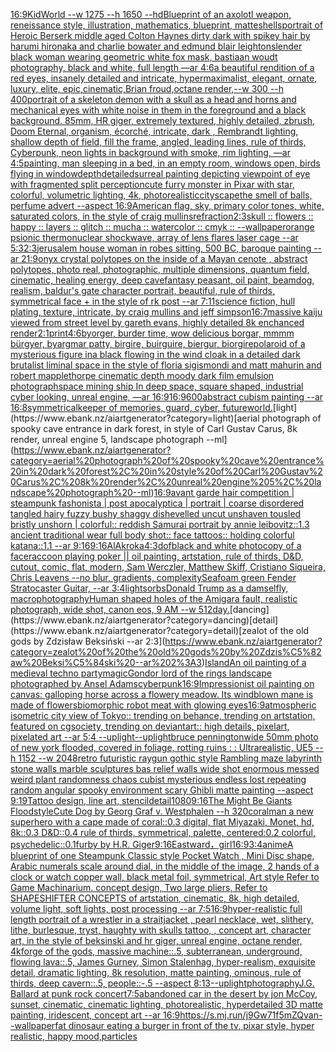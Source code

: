 [16:9](https://www.ebank.nz/aiartgenerator?category=16%3A9)[KidWorld --w 1275 --h 1650 --hd](https://www.ebank.nz/aiartgenerator?category=KidWorld%20--w%201275%20--h%201650%20--hd)[Blueprint of an axolotl weapon, reneissance style, illustration, mathematics, blueprint, matte](https://www.ebank.nz/aiartgenerator?category=Blueprint%20of%20an%20axolotl%20weapon%2C%20reneissance%20style%2C%20illustration%2C%20mathematics%2C%20blueprint%2C%20matte)[shells](https://www.ebank.nz/aiartgenerator?category=shells)[portrait of Heroic Berserk middle aged Colton Haynes dirty dark with spikey hair by harumi hironaka and charlie bowater and edmund blair leighton](https://www.ebank.nz/aiartgenerator?category=portrait%20of%20Heroic%20Berserk%20middle%20aged%20Colton%20Haynes%20dirty%20dark%20with%20spikey%20hair%20by%20harumi%20hironaka%20and%20charlie%20bowater%20and%20edmund%20blair%20leighton)[slender black woman wearing geometric white fox mask, bastiaan woudt photography, black and white, full length —ar 4:6](https://www.ebank.nz/aiartgenerator?category=slender%20black%20woman%20wearing%20geometric%20white%20fox%20mask%2C%20bastiaan%20woudt%20photography%2C%20black%20and%20white%2C%20full%20length%20%E2%80%94ar%204%3A6)[a beautiful rendition of a red eyes, insanely detailed and intricate, hypermaximalist, elegant, ornate, luxury, elite, epic,cinematic,Brian froud,octane render,--w 300 --h 400](https://www.ebank.nz/aiartgenerator?category=a%20beautiful%20rendition%20of%20a%20red%20eyes%2C%20insanely%20detailed%20and%20intricate%2C%20hypermaximalist%2C%20elegant%2C%20ornate%2C%20luxury%2C%20elite%2C%20epic%2Ccinematic%2CBrian%20froud%2Coctane%20render%2C--w%20300%20--h%20400)[portrait of a skeleton demon with a skull as a head and horns and mechanical eyes with white noise in them in the foreground and a black background. 85mm, HR giger, extremely textured, highly detailed, zbrush, Doom Eternal, organism, écorché, intricate, dark , Rembrandt lighting, shallow depth of field, fill the frame, angled, leading lines, rule of thirds, Cyberpunk, neon lights in background with smoke, rim lighting, —ar 4:5](https://www.ebank.nz/aiartgenerator?category=portrait%20of%20a%20skeleton%20demon%20with%20a%20skull%20as%20a%20head%20and%20horns%20and%20mechanical%20eyes%20with%20white%20noise%20in%20them%20in%20the%20foreground%20and%20a%20black%20background.%2085mm%2C%20HR%20giger%2C%20extremely%20textured%2C%20highly%20detailed%2C%20zbrush%2C%20Doom%20Eternal%2C%20organism%2C%20%C3%A9corch%C3%A9%2C%20intricate%2C%20dark%20%2C%20Rembrandt%20lighting%2C%20shallow%20depth%20of%20field%2C%20fill%20the%20frame%2C%20angled%2C%20leading%20lines%2C%20rule%20of%20thirds%2C%20Cyberpunk%2C%20neon%20lights%20in%20background%20with%20smoke%2C%20rim%20lighting%2C%20%E2%80%94ar%204%3A5)[painting, man sleeping in a bed, in an empty room, windows open, birds flying in window](https://www.ebank.nz/aiartgenerator?category=painting%2C%20man%20sleeping%20in%20a%20bed%2C%20in%20an%20empty%20room%2C%20windows%20open%2C%20birds%20flying%20in%20window)[depth](https://www.ebank.nz/aiartgenerator?category=depth)[detailed](https://www.ebank.nz/aiartgenerator?category=detailed)[surreal painting depicting viewpoint of eye with fragmented split perception](https://www.ebank.nz/aiartgenerator?category=surreal%20painting%20depicting%20viewpoint%20of%20eye%20with%20fragmented%20split%20perception)[cute furry monster in Pixar with star, colorful, volumetric lighting, 4k, photorealistic](https://www.ebank.nz/aiartgenerator?category=cute%20furry%20monster%20in%20Pixar%20with%20star%2C%20colorful%2C%20volumetric%20lighting%2C%204k%2C%20photorealistic)[cityscape](https://www.ebank.nz/aiartgenerator?category=cityscape)[the smell of balls, perfume advert --aspect 16:9](https://www.ebank.nz/aiartgenerator?category=the%20smell%20of%20balls%2C%20perfume%20advert%20--aspect%2016%3A9)[American flag, sky, primary color tones, white, saturated colors, in the style of craig mullins](https://www.ebank.nz/aiartgenerator?category=American%20flag%2C%20sky%2C%20primary%20color%20tones%2C%20white%2C%20saturated%20colors%2C%20in%20the%20style%20of%20craig%20mullins)[refraction](https://www.ebank.nz/aiartgenerator?category=refraction)[2:3](https://www.ebank.nz/aiartgenerator?category=2%3A3)[skull :: flowers :: happy :: layers :: glitch :: mucha :: watercolor :: cmyk :: --wallpaper](https://www.ebank.nz/aiartgenerator?category=skull%20%3A%3A%20flowers%20%3A%3A%20happy%20%3A%3A%20layers%20%3A%3A%20glitch%20%3A%3A%20mucha%20%3A%3A%20watercolor%20%3A%3A%20cmyk%20%3A%3A%20--wallpaper)[orange psionic thermonuclear shockwave, array of lens flares laser cage --ar 5:3](https://www.ebank.nz/aiartgenerator?category=orange%20psionic%20thermonuclear%20shockwave%2C%20array%20of%20lens%20flares%20laser%20cage%20--ar%205%3A3)[2:3](https://www.ebank.nz/aiartgenerator?category=2%3A3)[jerusalem house woman in robes sitting, 500 BC, baroque painting --ar 21:9](https://www.ebank.nz/aiartgenerator?category=jerusalem%20house%20woman%20in%20robes%20sitting%2C%20500%20BC%2C%20baroque%20painting%20--ar%2021%3A9)[onyx crystal polytopes on the inside of a Mayan cenote , abstract polytopes, photo real, photographic, multiple dimensions, quantum field, cinematic, healing energy, deep cave](https://www.ebank.nz/aiartgenerator?category=onyx%20crystal%20polytopes%20on%20the%20inside%20of%20a%20Mayan%20cenote%20%2C%20abstract%20polytopes%2C%20photo%20real%2C%20photographic%2C%20multiple%20dimensions%2C%20quantum%20field%2C%20cinematic%2C%20healing%20energy%2C%20deep%20cave)[fantasy peasant,  oil paint, beamdog,  realism, baldur's gate character portrait, beautiful,  rule of thirds, symmetrical face + in the style of rk post --ar 7:11](https://www.ebank.nz/aiartgenerator?category=fantasy%20peasant%2C%20%20oil%20paint%2C%20beamdog%2C%20%20realism%2C%20baldur%27s%20gate%20character%20portrait%2C%20beautiful%2C%20%20rule%20of%20thirds%2C%20symmetrical%20face%20%2B%20in%20the%20style%20of%20rk%20post%20--ar%207%3A11)[science fiction, hull plating, texture, intricate, by craig mullins and jeff simpson](https://www.ebank.nz/aiartgenerator?category=science%20fiction%2C%20hull%20plating%2C%20texture%2C%20intricate%2C%20by%20craig%20mullins%20and%20jeff%20simpson)[16:7](https://www.ebank.nz/aiartgenerator?category=16%3A7)[massive kaiju viewed from street level by gareth evans, highly detailed 8k enchanced render](https://www.ebank.nz/aiartgenerator?category=massive%20kaiju%20viewed%20from%20street%20level%20by%20gareth%20evans%2C%20highly%20detailed%208k%20enchanced%20render)[2:1](https://www.ebank.nz/aiartgenerator?category=2%3A1)[print](https://www.ebank.nz/aiartgenerator?category=print)[4:6](https://www.ebank.nz/aiartgenerator?category=4%3A6)[byorger, burder time, wow delicious borgar, mmmm bürgyer, byargmar patty, birgire, buirguire, biergur, biorgire](https://www.ebank.nz/aiartgenerator?category=byorger%2C%20burder%20time%2C%20wow%20delicious%20borgar%2C%20mmmm%20b%C3%BCrgyer%2C%20byargmar%20patty%2C%20birgire%2C%20buirguire%2C%20biergur%2C%20biorgire)[polaroid of a mysterious figure ina black flowing in the wind cloak in a detailed dark brutalist liminal space in the style of floria sigismondi and matt mahurin and robert mapplethorpe cinematic depth moody dark film emulsion photograph](https://www.ebank.nz/aiartgenerator?category=polaroid%20of%20a%20mysterious%20figure%20ina%20black%20flowing%20in%20the%20wind%20cloak%20in%20a%20detailed%20dark%20brutalist%20liminal%20space%20in%20the%20style%20of%20floria%20sigismondi%20and%20matt%20mahurin%20and%20robert%20mapplethorpe%20cinematic%20depth%20moody%20dark%20film%20emulsion%20photograph)[space mining ship In deep space, square shaped, industrial cyber looking, unreal engine, —ar 16:9](https://www.ebank.nz/aiartgenerator?category=space%20mining%20ship%20In%20deep%20space%2C%20square%20shaped%2C%20industrial%20cyber%20looking%2C%20unreal%20engine%2C%20%E2%80%94ar%2016%3A9)[16:9](https://www.ebank.nz/aiartgenerator?category=16%3A9)[600](https://www.ebank.nz/aiartgenerator?category=600)[abstract cubism painting --ar 16:8](https://www.ebank.nz/aiartgenerator?category=abstract%20cubism%20painting%20--ar%2016%3A8)[symmetrical](https://www.ebank.nz/aiartgenerator?category=symmetrical)[keeper of memories, guard, cyber, future](https://www.ebank.nz/aiartgenerator?category=keeper%20of%20memories%2C%20guard%2C%20cyber%2C%20future)[world.](https://www.ebank.nz/aiartgenerator?category=world.)[light](https://www.ebank.nz/aiartgenerator?category=light)[aerial photograph of spooky cave entrance in dark forest, in style of Carl Gustav Carus, 8k render, unreal engine 5, landscape photograph --ml](https://www.ebank.nz/aiartgenerator?category=aerial%20photograph%20of%20spooky%20cave%20entrance%20in%20dark%20forest%2C%20in%20style%20of%20Carl%20Gustav%20Carus%2C%208k%20render%2C%20unreal%20engine%205%2C%20landscape%20photograph%20--ml)[16:9](https://www.ebank.nz/aiartgenerator?category=16%3A9)[avant garde hair competition | steampunk fashonista | post apocalyptica | portrait | coarse disordered tangled hairy fuzzy bushy shaggy dishevelled uncut unshaven tousled bristly unshorn | colorful:: reddish Samurai portrait by annie leibovitz::1.3 ancient traditional wear full body shot:: face tattoos:: holding colorful katana::1.1  --ar 9:16](https://www.ebank.nz/aiartgenerator?category=avant%20garde%20hair%20competition%20%7C%20steampunk%20fashonista%20%7C%20post%20apocalyptica%20%7C%20portrait%20%7C%20coarse%20disordered%20tangled%20hairy%20fuzzy%20bushy%20shaggy%20dishevelled%20uncut%20unshaven%20tousled%20bristly%20unshorn%20%7C%20colorful%3A%3A%20reddish%20Samurai%20portrait%20by%20annie%20leibovitz%3A%3A1.3%20ancient%20traditional%20wear%20full%20body%20shot%3A%3A%20face%20tattoos%3A%3A%20holding%20colorful%20katana%3A%3A1.1%20%20--ar%209%3A16)[9:16](https://www.ebank.nz/aiartgenerator?category=9%3A16)[AlAkroka](https://www.ebank.nz/aiartgenerator?category=AlAkroka)[4:3](https://www.ebank.nz/aiartgenerator?category=4%3A3)[dof](https://www.ebank.nz/aiartgenerator?category=dof)[black and white photocopy of a face](https://www.ebank.nz/aiartgenerator?category=black%20and%20white%20photocopy%20of%20a%20face)[raccoon playing poker || oil painting, artstation, rule of thirds, D&D, cutout, comic, flat, modern,  Sam Werczler, Matthew Skiff, Cristiano Siqueira, Chris Leavens --no blur, gradients, complexity](https://www.ebank.nz/aiartgenerator?category=raccoon%20playing%20poker%20%7C%7C%20oil%20painting%2C%20artstation%2C%20rule%20of%20thirds%2C%20D%26D%2C%20cutout%2C%20comic%2C%20flat%2C%20modern%2C%20%20Sam%20Werczler%2C%20Matthew%20Skiff%2C%20Cristiano%20Siqueira%2C%20Chris%20Leavens%20--no%20blur%2C%20gradients%2C%20complexity)[Seafoam green Fender Stratocaster Guitar, --ar 3:4](https://www.ebank.nz/aiartgenerator?category=Seafoam%20green%20Fender%20Stratocaster%20Guitar%2C%20--ar%203%3A4)[lights](https://www.ebank.nz/aiartgenerator?category=lights)[orbs](https://www.ebank.nz/aiartgenerator?category=orbs)[Donald Trump as a damselfly, macrophotography](https://www.ebank.nz/aiartgenerator?category=Donald%20Trump%20as%20a%20damselfly%2C%20macrophotography)[Human shaped holes of the Amigara fault, realistic photograph, wide shot, canon eos, 9 AM --w 512](https://www.ebank.nz/aiartgenerator?category=Human%20shaped%20holes%20of%20the%20Amigara%20fault%2C%20realistic%20photograph%2C%20wide%20shot%2C%20canon%20eos%2C%209%20AM%20--w%20512)[day.](https://www.ebank.nz/aiartgenerator?category=day.)[dancing](https://www.ebank.nz/aiartgenerator?category=dancing)[detail](https://www.ebank.nz/aiartgenerator?category=detail)[zealot of the old gods by Zdzisław Beksiński --ar 2:3](https://www.ebank.nz/aiartgenerator?category=zealot%20of%20the%20old%20gods%20by%20Zdzis%C5%82aw%20Beksi%C5%84ski%20--ar%202%3A3)[Island](https://www.ebank.nz/aiartgenerator?category=Island)[An oil painting of a medieval techno party](https://www.ebank.nz/aiartgenerator?category=An%20oil%20painting%20of%20a%20medieval%20techno%20party)[magic](https://www.ebank.nz/aiartgenerator?category=magic)[Gondor lord of the rings landscape photographed by Ansel Adams](https://www.ebank.nz/aiartgenerator?category=Gondor%20lord%20of%20the%20rings%20landscape%20photographed%20by%20Ansel%20Adams)[cyberpunk](https://www.ebank.nz/aiartgenerator?category=cyberpunk)[16:9](https://www.ebank.nz/aiartgenerator?category=16%3A9)[Impressionist oil painting on canvas: galloping horse across a flowery meadow. Its windblown mane is made of flowers](https://www.ebank.nz/aiartgenerator?category=Impressionist%20oil%20painting%20on%20canvas%3A%20galloping%20horse%20across%20a%20flowery%20meadow.%20Its%20windblown%20mane%20is%20made%20of%20flowers)[biomorphic robot meat with glowing eyes](https://www.ebank.nz/aiartgenerator?category=biomorphic%20robot%20meat%20with%20glowing%20eyes)[16:9](https://www.ebank.nz/aiartgenerator?category=16%3A9)[atmospheric isometric city view of Tokyo:: trending on behance, trending on artstation, featured on cgsociety, trending on deviantart:: high details, pixelart, pixelated art --ar 5:4 --uplight](https://www.ebank.nz/aiartgenerator?category=atmospheric%20isometric%20city%20view%20of%20Tokyo%3A%3A%20trending%20on%20behance%2C%20trending%20on%20artstation%2C%20featured%20on%20cgsociety%2C%20trending%20on%20deviantart%3A%3A%20high%20details%2C%20pixelart%2C%20pixelated%20art%20--ar%205%3A4%20--uplight)[--uplight](https://www.ebank.nz/aiartgenerator?category=--uplight)[bruce pennington](https://www.ebank.nz/aiartgenerator?category=bruce%20pennington)[wide 50mm photo of new york flooded, covered in foliage, rotting ruins : : Ultrarealistic, UE5 --h 1152 --w 2048](https://www.ebank.nz/aiartgenerator?category=wide%2050mm%20photo%20of%20new%20york%20flooded%2C%20covered%20in%20foliage%2C%20rotting%20ruins%20%3A%20%3A%20Ultrarealistic%2C%20UE5%20--h%201152%20--w%202048)[retro futuristic raygun gothic style Rambling maze labyrinth stone walls marble sculptures bas relief walls wide shot enormous messed weird plant randomness chaos  cubist mysterious endless lost repeating random angular spooky environment scary Ghibli matte painting --aspect 9:19](https://www.ebank.nz/aiartgenerator?category=retro%20futuristic%20raygun%20gothic%20style%20Rambling%20maze%20labyrinth%20stone%20walls%20marble%20sculptures%20bas%20relief%20walls%20wide%20shot%20enormous%20messed%20weird%20plant%20randomness%20chaos%20%20cubist%20mysterious%20endless%20lost%20repeating%20random%20angular%20spooky%20environment%20scary%20Ghibli%20matte%20painting%20--aspect%209%3A19)[Tattoo design, line art, stencil](https://www.ebank.nz/aiartgenerator?category=Tattoo%20design%2C%20line%20art%2C%20stencil)[detail](https://www.ebank.nz/aiartgenerator?category=detail)[1080](https://www.ebank.nz/aiartgenerator?category=1080)[9:16](https://www.ebank.nz/aiartgenerator?category=9%3A16)[The Might Be Giants Flood](https://www.ebank.nz/aiartgenerator?category=The%20Might%20Be%20Giants%20Flood)[style](https://www.ebank.nz/aiartgenerator?category=style)[Cute Dog by Georg Graf v. Westphalen --h 320](https://www.ebank.nz/aiartgenerator?category=Cute%20Dog%20by%20Georg%20Graf%20v.%20Westphalen%20--h%20320)[coralman a new superhero with a cape made of coral::0.3 digital, flat Miyazaki, Monet, hd, 8k::0.3 D&D::0.4 rule of thirds, symmetrical, palette, centered:0.2 colorful, psychedelic::0.1](https://www.ebank.nz/aiartgenerator?category=coralman%20a%20new%20superhero%20with%20a%20cape%20made%20of%20coral%3A%3A0.3%20digital%2C%20flat%20Miyazaki%2C%20Monet%2C%20hd%2C%208k%3A%3A0.3%20D%26D%3A%3A0.4%20rule%20of%20thirds%2C%20symmetrical%2C%20palette%2C%20centered%3A0.2%20colorful%2C%20psychedelic%3A%3A0.1)[furby by H.R. Giger](https://www.ebank.nz/aiartgenerator?category=furby%20by%20H.R.%20Giger)[9:16](https://www.ebank.nz/aiartgenerator?category=9%3A16)[Eastward，girl](https://www.ebank.nz/aiartgenerator?category=Eastward%EF%BC%8Cgirl)[16:9](https://www.ebank.nz/aiartgenerator?category=16%3A9)[3:4](https://www.ebank.nz/aiartgenerator?category=3%3A4)[anime](https://www.ebank.nz/aiartgenerator?category=anime)[A blueprint of one Steampunk Classic style Pocket Watch , Mini Disc shape, Arabic numerals scale around dial,  in the middle of the image, 2 hands of a clock or watch copper wall, black metal foil, symmetrical,  Art style Refer to Game Machinarium.  concept design, Two large pliers, Refer to SHAPESHIFTER CONCEPTS  of artstation, cinematic,  8k, high detailed,  volume light,  soft lights,  post processing    --ar 7:5](https://www.ebank.nz/aiartgenerator?category=A%20blueprint%20of%20one%20Steampunk%20Classic%20style%20Pocket%20Watch%20%2C%20Mini%20Disc%20shape%2C%20Arabic%20numerals%20scale%20around%20dial%2C%20%20in%20the%20middle%20of%20the%20image%2C%202%20hands%20of%20a%20clock%20or%20watch%20copper%20wall%2C%20black%20metal%20foil%2C%20symmetrical%2C%20%20Art%20style%20Refer%20to%20Game%20Machinarium.%20%20concept%20design%2C%20Two%20large%20pliers%2C%20Refer%20to%20SHAPESHIFTER%20CONCEPTS%20%20of%20artstation%2C%20cinematic%2C%20%208k%2C%20high%20detailed%2C%20%20volume%20light%2C%20%20soft%20lights%2C%20%20post%20processing%20%20%20%20--ar%207%3A5)[16:9](https://www.ebank.nz/aiartgenerator?category=16%3A9)[hyper-realistic full length portrait of a wrestler in a straitjacket ,  pearl necklace, wet, slithery, lithe, burlesque, tryst, haughty with skulls tattoo,  , concept art, character art, in the style of beksinski and hr giger, unreal engine, octane render, 4k](https://www.ebank.nz/aiartgenerator?category=hyper-realistic%20full%20length%20portrait%20of%20a%20wrestler%20in%20a%20straitjacket%20%2C%20%20pearl%20necklace%2C%20wet%2C%20slithery%2C%20lithe%2C%20burlesque%2C%20tryst%2C%20haughty%20with%20skulls%20tattoo%2C%20%20%2C%20concept%20art%2C%20character%20art%2C%20in%20the%20style%20of%20beksinski%20and%20hr%20giger%2C%20unreal%20engine%2C%20octane%20render%2C%204k)[forge of the gods, massive machine::.5, subterranean, underground, flowing lava::.5, James Gurney, Simon Stalenhag, hyper-realism, exquisite detail, dramatic lighting, 8k resolution, matte painting, ominous, rule of thirds, deep cavern::.5, people::-.5 --aspect 8:13](https://www.ebank.nz/aiartgenerator?category=forge%20of%20the%20gods%2C%20massive%20machine%3A%3A.5%2C%20subterranean%2C%20underground%2C%20flowing%20lava%3A%3A.5%2C%20James%20Gurney%2C%20Simon%20Stalenhag%2C%20hyper-realism%2C%20exquisite%20detail%2C%20dramatic%20lighting%2C%208k%20resolution%2C%20matte%20painting%2C%20ominous%2C%20rule%20of%20thirds%2C%20deep%20cavern%3A%3A.5%2C%20people%3A%3A-.5%20--aspect%208%3A13)[--uplight](https://www.ebank.nz/aiartgenerator?category=--uplight)[photography](https://www.ebank.nz/aiartgenerator?category=photography)[J.G. Ballard at punk rock concert](https://www.ebank.nz/aiartgenerator?category=J.G.%20Ballard%20at%20punk%20rock%20concert)[7:5](https://www.ebank.nz/aiartgenerator?category=7%3A5)[abandoned car in the desert by jon McCoy, sunset, cinematic, cinematic lighting, photorealistic, hyperdetailed 3D matte painting, iridescent, concept art --ar 16:9](https://www.ebank.nz/aiartgenerator?category=abandoned%20car%20in%20the%20desert%20by%20jon%20McCoy%2C%20sunset%2C%20cinematic%2C%20cinematic%20lighting%2C%20photorealistic%2C%20hyperdetailed%203D%20matte%20painting%2C%20iridescent%2C%20concept%20art%20--ar%2016%3A9)[<https://s.mj.run/j9Gw71f5mZQ>](https://www.ebank.nz/aiartgenerator?category=%3Chttps%3A//s.mj.run/j9Gw71f5mZQ%3E)[van](https://www.ebank.nz/aiartgenerator?category=van)[--wallpaper](https://www.ebank.nz/aiartgenerator?category=--wallpaper)[fat dinosaur eating a burger in front of the tv, pixar style, hyper realistic, happy mood,](https://www.ebank.nz/aiartgenerator?category=fat%20dinosaur%20eating%20a%20burger%20in%20front%20of%20the%20tv%2C%20pixar%20style%2C%20hyper%20realistic%2C%20happy%20mood%2C)[particles](https://www.ebank.nz/aiartgenerator?category=particles)